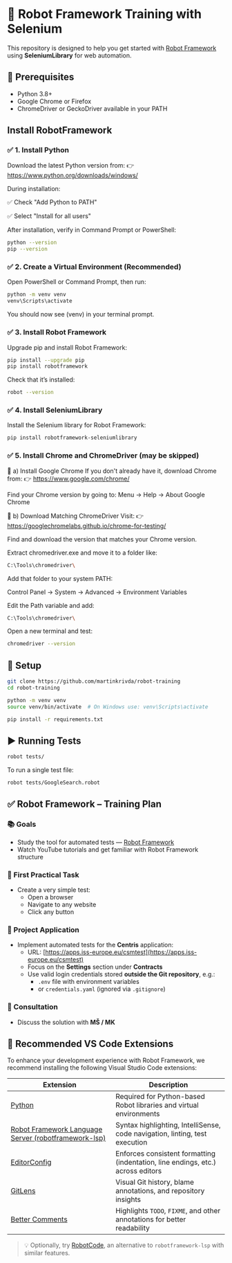 # 🤖 Robot Framework Training with Selenium

This repository is designed to help you get started with [Robot Framework](https://robotframework.org/) using **SeleniumLibrary** for web automation.

## 🔧 Prerequisites

- Python 3.8+
- Google Chrome or Firefox
- ChromeDriver or GeckoDriver available in your PATH

## Install RobotFramework

### ✅ 1. Install Python

Download the latest Python version from:
👉 https://www.python.org/downloads/windows/

During installation:

✅ Check "Add Python to PATH"

✅ Select "Install for all users"

After installation, verify in Command Prompt or PowerShell:

```bash
python --version
pip --version
```

### ✅ 2. Create a Virtual Environment (Recommended)

Open PowerShell or Command Prompt, then run:

```bash
python -m venv venv
venv\Scripts\activate
```

You should now see (venv) in your terminal prompt.

### ✅ 3. Install Robot Framework

Upgrade pip and install Robot Framework:

```bash
pip install --upgrade pip
pip install robotframework
```

Check that it’s installed:

```bash
robot --version
```

### ✅ 4. Install SeleniumLibrary

Install the Selenium library for Robot Framework:

```bash
pip install robotframework-seleniumlibrary
```

### ✅ 5. Install Chrome and ChromeDriver (may be skipped)

🔹 a) Install Google Chrome
If you don't already have it, download Chrome from:
👉 https://www.google.com/chrome/

Find your Chrome version by going to:
Menu → Help → About Google Chrome

🔹 b) Download Matching ChromeDriver
Visit:
👉 https://googlechromelabs.github.io/chrome-for-testing/

Find and download the version that matches your Chrome version.

Extract chromedriver.exe and move it to a folder like:

```bash
C:\Tools\chromedriver\
```

Add that folder to your system PATH:

Control Panel → System → Advanced → Environment Variables

Edit the Path variable and add:

```bash
C:\Tools\chromedriver\
```

Open a new terminal and test:

```bash
chromedriver --version
```

## 🚀 Setup

```bash
git clone https://github.com/martinkrivda/robot-training
cd robot-training

python -m venv venv
source venv/bin/activate  # On Windows use: venv\Scripts\activate

pip install -r requirements.txt
```

## ▶️ Running Tests

```bash
robot tests/
```

To run a single test file:

```bash
robot tests/GoogleSearch.robot
```

## ✅ Robot Framework – Training Plan

### 📚 Goals

- Study the tool for automated tests — [Robot Framework](https://robotframework.org/)
- Watch YouTube tutorials and get familiar with Robot Framework structure

### 🧪 First Practical Task

- Create a very simple test:
  - Open a browser
  - Navigate to any website
  - Click any button

### 🧩 Project Application

- Implement automated tests for the **Centris** application:
  - URL: [https://apps.iss-europe.eu/csmtest](https://apps.iss-europe.eu/csmtest)
  - Focus on the **Settings** section under **Contracts**
  - Use valid login credentials stored **outside the Git repository**, e.g.:
    - `.env` file with environment variables
    - or `credentials.yaml` (ignored via `.gitignore`)

### 🤝 Consultation

- Discuss the solution with **MŠ / MK**

## 🧩 Recommended VS Code Extensions

To enhance your development experience with Robot Framework, we recommend installing the following Visual Studio Code extensions:

| Extension                                                                                                                               | Description                                                                     |
| --------------------------------------------------------------------------------------------------------------------------------------- | ------------------------------------------------------------------------------- |
| [Python](https://marketplace.visualstudio.com/items?itemName=ms-python.python)                                                          | Required for Python-based Robot libraries and virtual environments              |
| [Robot Framework Language Server (robotframework-lsp)](https://marketplace.visualstudio.com/items?itemName=robocorp.robotframework-lsp) | Syntax highlighting, IntelliSense, code navigation, linting, test execution     |
| [EditorConfig](https://marketplace.visualstudio.com/items?itemName=EditorConfig.EditorConfig)                                           | Enforces consistent formatting (indentation, line endings, etc.) across editors |
| [GitLens](https://marketplace.visualstudio.com/items?itemName=eamodio.gitlens)                                                          | Visual Git history, blame annotations, and repository insights                  |
| [Better Comments](https://marketplace.visualstudio.com/items?itemName=aaron-bond.better-comments)                                       | Highlights `TODO`, `FIXME`, and other annotations for better readability        |

> 💡 Optionally, try [RobotCode](https://marketplace.visualstudio.com/items?itemName=tomiturtiainen.rf-intellisense), an alternative to `robotframework-lsp` with similar features.
